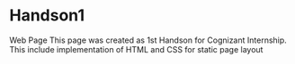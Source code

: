 # Handson1
Web Page
This page was created as 1st Handson for Cognizant Internship. 
This include implementation of HTML and CSS for static page layout
